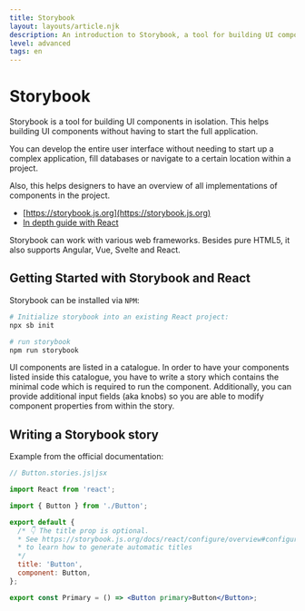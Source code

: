 ```yaml
---
title: Storybook
layout: layouts/article.njk
description: An introduction to Storybook, a tool for building UI components in isolation
level: advanced
tags: en
---
```

# Storybook

Storybook is a tool for building UI components in isolation. This helps building UI components without having to start the full application. 

You can develop the entire user interface without needing to start up a complex application, fill databases or navigate to a certain location within a project.

Also, this helps designers to have an overview of all implementations of components in the project.

- [https://storybook.js.org](https://storybook.js.org)
- [In depth guide with React](https://storybook.js.org/docs/react/get-started/introduction)
  
Storybook can work with various web frameworks. Besides pure HTML5, it also supports Angular, Vue, Svelte and React.
 
## Getting Started with Storybook and React

Storybook can be installed via `NPM`:

```sh
# Initialize storybook into an existing React project:
npx sb init

# run storybook
npm run storybook
```

UI components are listed in a catalogue. In order to have your components listed inside this catalogue, you have to write a story which contains the minimal code which is required to run the component. Additionally, you can provide additional input fields (aka knobs) so you are able to modify component properties from within the story.

## Writing a Storybook story

Example from the official documentation:

```jsx
// Button.stories.js|jsx

import React from 'react';

import { Button } from './Button';

export default {
  /* 👇 The title prop is optional.
  * See https://storybook.js.org/docs/react/configure/overview#configure-story-loading
  * to learn how to generate automatic titles
  */
  title: 'Button',
  component: Button,
};

export const Primary = () => <Button primary>Button</Button>;
```
